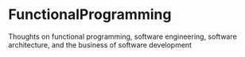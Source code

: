 # FunctionalProgramming
Thoughts on functional programming, software engineering, software architecture, and the business of software development
